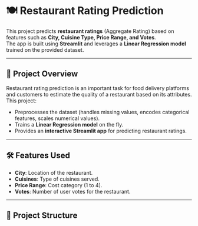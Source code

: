 # 🍽️ Restaurant Rating Prediction

This project predicts **restaurant ratings** (Aggregate Rating) based on features such as **City, Cuisine Type, Price Range, and Votes**.  
The app is built using **Streamlit** and leverages a **Linear Regression model** trained on the provided dataset.  

---

## 📌 Project Overview
Restaurant rating prediction is an important task for food delivery platforms and customers to estimate the quality of a restaurant based on its attributes.  
This project:
- Preprocesses the dataset (handles missing values, encodes categorical features, scales numerical values).
- Trains a **Linear Regression model** on the fly.
- Provides an **interactive Streamlit app** for predicting restaurant ratings.

---

## 🛠 Features Used
- **City**: Location of the restaurant.
- **Cuisines**: Type of cuisines served.
- **Price Range**: Cost category (1 to 4).
- **Votes**: Number of user votes for the restaurant.

---

## 📂 Project Structure
